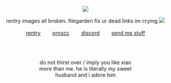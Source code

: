 <p align="center"
  
![](https://komarev.com/ghpvc/?username=deviqnt&color=e3b778&label=disciples)

<p align="center">
  rentry images all broken. filegarden fix ur dead links im crying
<img src="https://file.garden/ZtttMuQF4zKolxd7/ggfdfbv"/>
</p>
<p align="center"
  
[rentry](https://rentry.co/deviqnt)  　　[prnscc](https://pronouns.cc/@deviqnt)  　　[discord](https://discordlookup.com/user/601029140149174272)  　　[send me stuff](https://deviqntask.straw.page/)

</p>
<br>
<br>
<p align="center">
do not thirst over / imply you like xiao
  <br>
  more than me. he is literally my sweet
  <br>
 husband and i adore him
</p>
